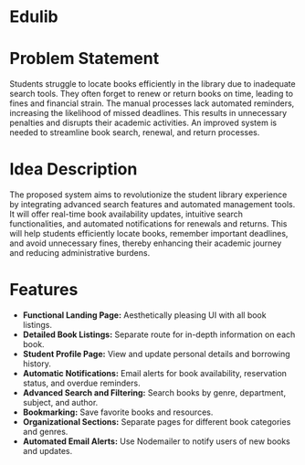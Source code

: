 # Edulib
# Problem Statement
Students struggle to locate books efficiently in the library due to inadequate search tools. They often forget to renew or return books on time, leading to fines and financial strain. The manual processes lack automated reminders, increasing the likelihood of missed deadlines. This results in unnecessary penalties and disrupts their academic activities. An improved system is needed to streamline book search, renewal, and return processes.

# Idea Description
The proposed system aims to revolutionize the student library experience by integrating advanced search features and automated management tools. It will offer real-time book availability updates, intuitive search functionalities, and automated notifications for renewals and returns. This will help students efficiently locate books, remember important deadlines, and avoid unnecessary fines, thereby enhancing their academic journey and reducing administrative burdens.

# Features

- **Functional Landing Page:** Aesthetically pleasing UI with all book listings.
- **Detailed Book Listings:** Separate route for in-depth information on each book.
- **Student Profile Page:** View and update personal details and borrowing history.
- **Automatic Notifications:** Email alerts for book availability, reservation status, and overdue reminders.
- **Advanced Search and Filtering:** Search books by genre, department, subject, and author.
- **Bookmarking:** Save favorite books and resources.
- **Organizational Sections:** Separate pages for different book categories and genres.
- **Automated Email Alerts:** Use Nodemailer to notify users of new books and updates.
